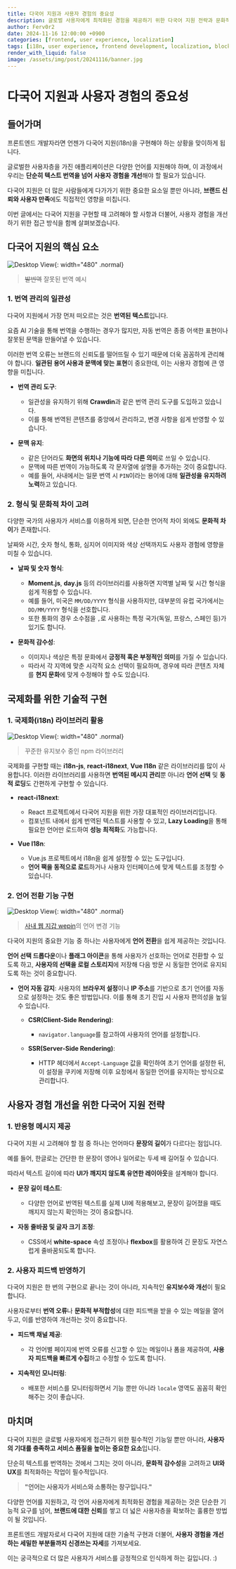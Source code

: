 ```yaml
---
title: 다국어 지원과 사용자 경험의 중요성
description: 글로벌 사용자에게 최적화된 경험을 제공하기 위한 다국어 지원 전략과 문화적 감수성 반영의 중요성
author: Ferv0r2
date: 2024-11-16 12:00:00 +0900
categories: [frontend, user experience, localization]
tags: [i18n, user experience, frontend development, localization, blockchain]
render_with_liquid: false
image: /assets/img/post/20241116/banner.jpg
---
```


# **다국어 지원과 사용자 경험의 중요성**

## **들어가며**

프론트엔드 개발자라면 언젠가 다국어 지원(i18n)을 구현해야 하는 상황을 맞이하게 됩니다.

글로벌한 사용자층을 가진 애플리케이션은 다양한 언어를 지원해야 하며, 이 과정에서 우리는 **단순히 텍스트 번역을 넘어 사용자 경험을 개선**해야 할 필요가 있습니다.

다국어 지원은 더 많은 사람들에게 다가가기 위한 중요한 요소일 뿐만 아니라, **브랜드 신뢰와 사용자 만족**에도 직접적인 영향을 미칩니다.

이번 글에서는 다국어 지원을 구현할 때 고려해야 할 사항과 더불어, 사용자 경험을 개선하기 위한 접근 방식을 함께 살펴보겠습니다.

## **다국어 지원의 핵심 요소**

![Desktop View](/assets/img/post/20241116/bad-translation.png){: width="480" .normal}
> ~~발번역~~ 잘못된 번역 예시

### **1. 번역 관리의 일관성**

다국어 지원에서 가장 먼저 떠오르는 것은 **번역된 텍스트**입니다.

요즘 AI 기술을 통해 번역을 수행하는 경우가 많지만, 자동 번역은 종종 어색한 표현이나 잘못된 문맥을 만들어낼 수 있습니다.

이러한 번역 오류는 브랜드의 신뢰도를 떨어뜨릴 수 있기 때문에 더욱 꼼꼼하게 관리해야 합니다. **일관된 용어 사용과 문맥에 맞는 표현**이 중요한데, 이는 사용자 경험에 큰 영향을 미칩니다.

- **번역 관리 도구**:

  - 일관성을 유지하기 위해 **Crawdin**과 같은 번역 관리 도구를 도입하고 있습니다.
  - 이를 통해 번역된 콘텐츠를 중앙에서 관리하고, 변경 사항을 쉽게 반영할 수 있습니다.

- **문맥 유지**:

  - 같은 단어라도 **화면의 위치나 기능에 따라 다른 의미**로 쓰일 수 있습니다.
  - 문맥에 따른 번역이 가능하도록 각 문자열에 설명을 추가하는 것이 중요합니다.
  - 예를 들어, 사내에서는 일문 번역 시 `PIN`이라는 용어에 대해 **일관성을 유지하려 노력**하고 있습니다.

### **2. 형식 및 문화적 차이 고려**

다양한 국가의 사용자가 서비스를 이용하게 되면, 단순한 언어적 차이 외에도 **문화적 차이**가 존재합니다.

날짜와 시간, 숫자 형식, 통화, 심지어 이미지와 색상 선택까지도 사용자 경험에 영향을 미칠 수 있습니다.

- **날짜 및 숫자 형식**:

  - **Moment.js**, **day.js** 등의 라이브러리를 사용하면 지역별 날짜 및 시간 형식을 쉽게 적용할 수 있습니다.
  - 예를 들어, 미국은 `MM/DD/YYYY` 형식을 사용하지만, 대부분의 유럽 국가에서는 `DD/MM/YYYY` 형식을 선호합니다.
  - 또한 통화의 경우 소수점을 `,`로 사용하는 특정 국가(독일, 프랑스, 스페인 등)가 있기도 합니다.

- **문화적 감수성**:

  - 이미지나 색상은 특정 문화에서 **긍정적 혹은 부정적인 의미**를 가질 수 있습니다.
  - 따라서 각 지역에 맞춘 시각적 요소 선택이 필요하며, 경우에 따라 콘텐츠 자체를 **현지 문화**에 맞게 수정해야 할 수도 있습니다.

## **국제화를 위한 기술적 구현**

### **1. 국제화(i18n) 라이브러리 활용**

![Desktop View](/assets/img/post/20241116/npm.png){: width="480" .normal}
> 꾸준한 유지보수 중인 npm 라이브러리

국제화를 구현할 때는 **i18n-js**, **react-i18next**, **Vue I18n** 같은 라이브러리를 많이 사용합니다. 이러한 라이브러리를 사용하면 **번역된 메시지 관리**뿐 아니라 **언어 선택** 및 **동적 로딩**도 간편하게 구현할 수 있습니다.

- **react-i18next**:

  - React 프로젝트에서 다국어 지원을 위한 가장 대표적인 라이브러리입니다.
  - 컴포넌트 내에서 쉽게 번역된 텍스트를 사용할 수 있고, **Lazy Loading**을 통해 필요한 언어만 로드하여 **성능 최적화**도 가능합니다.

- **Vue I18n**:

  - Vue.js 프로젝트에서 i18n을 쉽게 설정할 수 있는 도구입니다.
  - **언어 팩을 동적으로 로드**하거나 사용자 인터페이스에 맞게 텍스트를 조정할 수 있습니다.

### **2. 언어 전환 기능 구현**

![Desktop View](/assets/img/post/20241116/language.gif){: width="480" .normal}
> [사내 웹 지갑 wepin](https://app.wepin.io/)의 언어 변경 기능

다국어 지원의 중요한 기능 중 하나는 사용자에게 **언어 전환**을 쉽게 제공하는 것입니다.

**언어 선택 드롭다운**이나 **플래그 아이콘**을 통해 사용자가 선호하는 언어로 전환할 수 있도록 하고, **사용자의 선택을 로컬 스토리지**에 저장해 다음 방문 시 동일한 언어로 유지되도록 하는 것이 중요합니다.

- **언어 자동 감지**: 사용자의 **브라우저 설정**이나 **IP 주소**를 기반으로 초기 언어를 자동으로 설정하는 것도 좋은 방법입니다. 이를 통해 초기 진입 시 사용자 편의성을 높일 수 있습니다.
  - **CSR(Client-Side Rendering)**:
    - `navigator.language`를 참고하여 사용자의 언어를 설정합니다.

  - **SSR(Server-Side Rendering)**:
    - HTTP 헤더에서 `Accept-Language` 값을 확인하여 초기 언어를 설정한 뒤, 이 설정을 쿠키에 저장해 이후 요청에서 동일한 언어를 유지하는 방식으로 관리합니다.

## **사용자 경험 개선을 위한 다국어 지원 전략**

### **1. 반응형 메시지 제공**

다국어 지원 시 고려해야 할 점 중 하나는 언어마다 **문장의 길이**가 다르다는 점입니다.

예를 들어, 한글로는 간단한 한 문장이 영어나 일어로는 두세 배 길어질 수 있습니다.

따라서 텍스트 길이에 따라 **UI가 깨지지 않도록 유연한 레이아웃**을 설계해야 합니다.

- **문장 길이 테스트**:

  - 다양한 언어로 번역된 텍스트를 실제 UI에 적용해보고, 문장이 길어졌을 때도 깨지지 않는지 확인하는 것이 중요합니다.

- **자동 줄바꿈 및 글자 크기 조정**:

  - CSS에서 **white-space** 속성 조정이나 **flexbox**를 활용하여 긴 문장도 자연스럽게 줄바꿈되도록 합니다. 

### **2. 사용자 피드백 반영하기**

다국어 지원은 한 번의 구현으로 끝나는 것이 아니라, 지속적인 **유지보수와 개선**이 필요합니다.

사용자로부터 **번역 오류**나 **문화적 부적합성**에 대한 피드백을 받을 수 있는 메일을 열어두고, 이를 반영하여 개선하는 것이 중요합니다.

- **피드백 채널 제공**:

  - 각 언어별 페이지에 번역 오류를 신고할 수 있는 메일이나 폼을 제공하여, **사용자 피드백을 빠르게 수집**하고 수정할 수 있도록 합니다.

- **지속적인 모니터링**:

  - 배포한 서비스를 모니터링하면서 기능 뿐만 아니라 `locale` 영역도 꼼꼼히 확인해주는 것이 좋습니다.


## **마치며**

다국어 지원은 글로벌 사용자에게 접근하기 위한 필수적인 기능일 뿐만 아니라, **사용자의 기대를 충족하고 서비스 품질을 높이는 중요한 요소**입니다.

단순히 텍스트를 번역하는 것에서 그치는 것이 아니라, **문화적 감수성**을 고려하고 **UI와 UX**를 최적화하는 작업이 필수적입니다.

> **"언어는 사용자가 서비스와 소통하는 창구입니다."**

다양한 언어를 지원하고, 각 언어 사용자에게 최적화된 경험을 제공하는 것은 단순한 기능적 요구를 넘어, **브랜드에 대한 신뢰**를 쌓고 더 넓은 사용자층을 확보하는 훌륭한 방법이 될 것입니다.

프론트엔드 개발자로서 다국어 지원에 대한 기술적 구현과 더불어, **사용자 경험을 개선하는 세밀한 부분들까지 신경쓰는 자세**를 가져보세요.

이는 궁극적으로 더 많은 사용자가 서비스를 긍정적으로 인식하게 하는 길입니다. :)